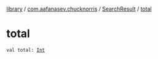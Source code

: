 [library](../../index.md) / [com.aafanasev.chucknorris](../index.md) / [SearchResult](index.md) / [total](./total.md)

# total

`val total: `[`Int`](https://kotlinlang.org/api/latest/jvm/stdlib/kotlin/-int/index.html)